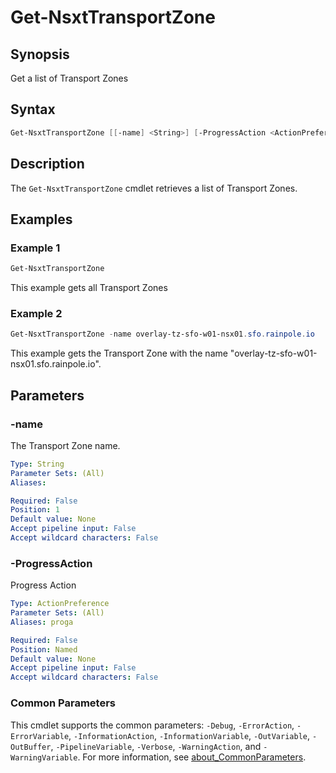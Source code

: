 # Get-NsxtTransportZone

## Synopsis

Get a list of Transport Zones

## Syntax

```powershell
Get-NsxtTransportZone [[-name] <String>] [-ProgressAction <ActionPreference>] [<CommonParameters>]
```

## Description

The `Get-NsxtTransportZone` cmdlet retrieves a list of Transport Zones.

## Examples

### Example 1

```powershell
Get-NsxtTransportZone
```

This example gets all Transport Zones

### Example 2

```powershell
Get-NsxtTransportZone -name overlay-tz-sfo-w01-nsx01.sfo.rainpole.io
```

This example gets the Transport Zone with the name "overlay-tz-sfo-w01-nsx01.sfo.rainpole.io".

## Parameters

### -name

The Transport Zone name.

```yaml
Type: String
Parameter Sets: (All)
Aliases:

Required: False
Position: 1
Default value: None
Accept pipeline input: False
Accept wildcard characters: False
```

### -ProgressAction

Progress Action

```yaml
Type: ActionPreference
Parameter Sets: (All)
Aliases: proga

Required: False
Position: Named
Default value: None
Accept pipeline input: False
Accept wildcard characters: False
```

### Common Parameters

This cmdlet supports the common parameters: `-Debug`, `-ErrorAction`, `-ErrorVariable`, `-InformationAction`, `-InformationVariable`, `-OutVariable`, `-OutBuffer`, `-PipelineVariable`, `-Verbose`, `-WarningAction`, and `-WarningVariable`. For more information, see [about_CommonParameters](http://go.microsoft.com/fwlink/?LinkID=113216).
